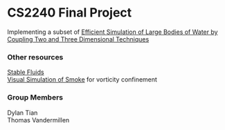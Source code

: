 # CS2240 Final Project
Implementing a subset of [Efficient Simulation of Large Bodies of Water by Coupling Two and Three Dimensional Techniques](https://graphics.pixar.com/library/TwoDThreeDWaterSim/paper.pdf)

### Other resources
[Stable Fluids](http://www.dgp.toronto.edu/people/stam/reality/Research/pdf/ns.pdf)  
[Visual Simulation of Smoke](http://graphics.ucsd.edu/~henrik/papers/smoke/smoke.pdf) for vorticity confinement


### Group Members
Dylan Tian  
Thomas Vandermillen
